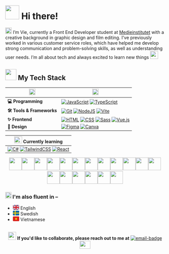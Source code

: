 <!-- # <img src="https://raw.githubusercontent.com/tgvie/tgvie/refs/heads/main/img/sunglasses-emoji.gif" width="40" height="40"> Hey there! -->
# [<img src="https://cdn3.emoji.gg/emojis/6770-bongocat-wave.gif" width="44" height="44">](https://emoji.gg/emoji/6770-bongocat-wave) Hi there!

[<img src="https://cdn3.emoji.gg/emojis/27073-hispeechbubble.gif" width="20" height="20">](https://emoji.gg/emoji/27073-hispeechbubble) I’m Vie, currently a Front End Developer student at [Medieinstitutet](https://github.com/medieinstitutet) with a creative background in graphic design and film editing. I've previously worked in various customer service roles, which have helped me develop strong communication and problem-solving skills, as well as understanding user needs. I’m all about tech and always excited to learn new things <img src="https://cdn3.emoji.gg/emojis/1130-junimojam.gif" width="25" height="25">

## [<img src="https://cdn3.emoji.gg/emojis/1188-pixel-cat-typing.gif" width="35" height="35">](https://emoji.gg/emoji/1188-pixel-cat-typing) My Tech Stack
| [<img src="https://cdn3.emoji.gg/emojis/10656-pinktext-bubble.gif" width="20" height="20">](https://emoji.gg/emoji/10656-pinktext-bubble) | [<img src="https://cdn3.emoji.gg/emojis/45218-kittylaptop.gif" width="20" height="20">](https://emoji.gg/emoji/45218-kittylaptop) |
| --- | -- |
| <strong>💻 Programming</strong> | [![JavaScript](https://img.shields.io/badge/JavaScript-F7DF1E?logo=javascript&logoColor=000)](#) [![TypeScript](https://img.shields.io/badge/TypeScript-3178C6?logo=typescript&logoColor=fff)](#) |
| <strong>🛠️ Tools & Frameworks</strong> | [![Git](https://img.shields.io/badge/Git-F05032?logo=git&logoColor=fff)](#) [![NodeJS](https://img.shields.io/badge/Node.js-6DA55F?logo=node.js&logoColor=white)](#) [![Vite](https://img.shields.io/badge/Vite-646CFF?logo=vite&logoColor=fff)](#) |
| <strong>✨ Frontend</strong> | [![HTML](https://img.shields.io/badge/HTML-%23E34F26.svg?logo=html5&logoColor=white)](#) [![CSS](https://img.shields.io/badge/CSS-1572B6?logo=css3&logoColor=fff)](#) [![Sass](https://img.shields.io/badge/Sass-C69?logo=sass&logoColor=fff)](#) [![Vue.js](https://img.shields.io/badge/Vue.js-4FC08D?logo=vuedotjs&logoColor=fff)](#) |
| <strong>🎨 Design</strong> | [![Figma](https://img.shields.io/badge/Figma-F24E1E?logo=figma&logoColor=white)](#) [![Canva](https://img.shields.io/badge/Canva-%2300C4CC.svg?&logo=Canva&logoColor=white)](#) |

| [<img src="https://cdn3.emoji.gg/emojis/4822-hitopotato-tired.gif" width="25" height="21">](https://emoji.gg/emoji/4822-hitopotato-tired) Currently learning |
| ------------------ |
| [![C#](https://custom-icon-badges.demolab.com/badge/C%23-%23239120.svg?logo=cshrp&logoColor=white)](#) [![TailwindCSS](https://img.shields.io/badge/Tailwind%20CSS-%2338B2AC.svg?logo=tailwind-css&logoColor=white)](#) [![React](https://img.shields.io/badge/React-%2320232a.svg?logo=react&logoColor=%2361DAFB)](#) |

<div align="center">
<img src="https://cdn3.emoji.gg/emojis/6347-rainbowstar.png" width="40" height="40"><img src="https://cdn3.emoji.gg/emojis/6347-rainbowstar.png" width="40" height="40"><img src="https://cdn3.emoji.gg/emojis/6347-rainbowstar.png" width="40" height="40"><img src="https://cdn3.emoji.gg/emojis/6347-rainbowstar.png" width="40" height="40"><img src="https://cdn3.emoji.gg/emojis/6347-rainbowstar.png" width="40" height="40"><img src="https://cdn3.emoji.gg/emojis/6347-rainbowstar.png" width="40" height="40"><img src="https://cdn3.emoji.gg/emojis/6347-rainbowstar.png" width="40" height="40"><img src="https://cdn3.emoji.gg/emojis/6347-rainbowstar.png" width="40" height="40"><img src="https://cdn3.emoji.gg/emojis/6347-rainbowstar.png" width="40" height="40"><img src="https://cdn3.emoji.gg/emojis/6347-rainbowstar.png" width="40" height="40"><img src="https://cdn3.emoji.gg/emojis/6347-rainbowstar.png" width="40" height="40"><img src="https://cdn3.emoji.gg/emojis/6347-rainbowstar.png" width="40" height="40"><img src="https://cdn3.emoji.gg/emojis/6347-rainbowstar.png" width="40" height="40"><img src="https://cdn3.emoji.gg/emojis/6347-rainbowstar.png" width="40" height="40"><img src="https://cdn3.emoji.gg/emojis/6347-rainbowstar.png" width="40" height="40"><img src="https://cdn3.emoji.gg/emojis/6347-rainbowstar.png" width="40" height="40"><img src="https://cdn3.emoji.gg/emojis/6347-rainbowstar.png" width="40" height="40"><img src="https://cdn3.emoji.gg/emojis/6347-rainbowstar.png" width="40" height="40">
</div>

### [<img src="https://cdn3.emoji.gg/emojis/11379-starwiggle.gif" width="19" height="21">](https://emoji.gg/emoji/11379-starwiggle) I'm also fluent in –
* ![uk-flag](img/uk-flag.png) English
* ![sweden-flag](img/sweden-flag.png) Swedish
* ![vietnam-flag](img/vietnam-flag.png) Vietnamese

<br>

<div align="center">  
  <img src="https://cdn3.emoji.gg/emojis/7044-heart-speech-bubble.png" width="25" height="25"> <strong>If you'd like to collaborate, please reach out to me at</strong> <a href="mailto:vy.petersson@medieinstitutet.se">
  <img alt="email-badge" src="https://img.shields.io/badge/%F0%9F%93%AB_my_email-white"></a> <img src="https://cdn3.emoji.gg/emojis/3949-blob-handshake.gif" width="34" height="25">
</div>

